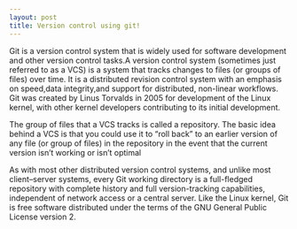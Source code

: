 ```yaml
---
layout: post
title: Version control using git!
---
```

Git  is a version control system that is widely used for software development and other version control tasks.A version control system (sometimes just referred to as a VCS) is a system that tracks changes to files (or groups of files) over time. It is a distributed revision control system with an emphasis on speed,data integrity,and support for distributed, non-linear workflows. Git was created by Linus Torvalds in 2005 for development of the Linux kernel, with other kernel developers contributing to its initial development.

The group of files that a VCS tracks is called a repository. The basic idea behind a VCS is that you could use it to “roll back” to an earlier version of any file (or group of files) in the repository in the event that the current version isn’t working or isn’t optimal

As with most other distributed version control systems, and unlike most client–server systems, every Git working directory is a full-fledged repository with complete history and full version-tracking capabilities, independent of network access or a central server. Like the Linux kernel, Git is free software distributed under the terms of the GNU General Public License version 2.
